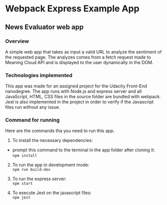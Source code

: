 # Webpack Express Example App

## News Evaluator web app

### Overview

A simple web app that takes as input a valid URL to analyze the sentiment of the requested page. The analyzes comes from a fetch request made to Meaning Cloud API and is displayed to the user dynamically in the DOM.  

### Technologies implemented 
This app was made for an assigned project for the Udacity Front-End nanodegree. The app runs with Node.js and express server and all JavaScript, HTML, CSS files in the source folder are bundled with webpack. Jest is also implemented in the project in order to verify if the Javascript files run without any issue.

### Command for running
Here are the commands tha you need to run this app.

1. To install the necessary dependencies:  
- prompt this command to the terminal in the app folder after cloning it:   
    ```npm install```

2. To run the app in development mode:  
    ```npm run build-dev```

3. To run the express server:  
    ```npm start``` 
 
4. To execute Jest on the javascript files:  
    ```npm jest```
